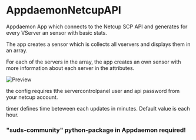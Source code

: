 # AppdaemonNetcupAPI
Appdaemon App which connects to the Netcup SCP API and generates for every VServer an sensor with basic stats. 

The app creates a sensor which is collects all vservers and displays them in an array. 

For each of the servers in the array, the app creates an own sensor with more information about each server in the attributes. 

![Preview](https://github.com/dolphinxjd/AppdaemonNetcupAPI/blob/master/HomeAssistant.png?raw=true)


the config requires tthe servercontrolpanel user and api password from your netcup account. 

timer defines time beteween each updates in minutes. Default value is each hour.

### "suds-community" python-package in Appdaemon required!